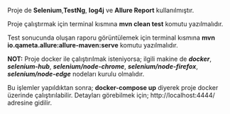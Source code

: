 Proje de **Selenium**,**TestNg**, **log4j** ve **Allure Report** kullanılmıştır.

Proje çalıştırmak için terminal kısmına 
 **mvn clean test**  komutu yazılmalıdır.

Test sonucunda oluşan raporu görüntülemek için terminal kısmına
**mvn io.qameta.allure:allure-maven:serve**  komutu yazılmalıdır.

**NOT:** Proje docker ile çalıştırılmak isteniyorsa; ilgili makine de **_docker_**, **_selenium-hub_**, 
**_selenium/node-chrome_**, **_selenium/node-firefox_**, **_selenium/node-edge_** nodeları kurulu olmalıdır.

Bu işlemler yapıldıktan sonra; 
**docker-compose up** diyerek proje docker üzerinde çalıştırılabilir.
Detayları görebilmek için; http://localhost:4444/ adresine gidilir.
